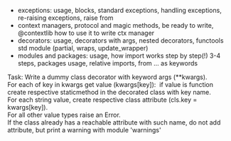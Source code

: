 - exceptions: usage, blocks, standard exceptions, handling exceptions, re-raising exceptions, raise from  
- context managers, protocol and magic methods, be ready to write, @contextlib how to use it to write ctx manager  
- decorators: usage, decorators with args, nested decorators, functools std module (partial, wraps, update_wrapper)  
- modules and packages: usage, how import works step by step(!) 3-4 steps, packages usage, relative imports, from ... as keywords

 Task:
 Write a dummy class decorator with keyword args (**kwargs).   
 For each of key in kwargs get value (kwargs[key]):  if value is function create respective staticmethod in the decorated class with key name.   
 For each string value, create respective class attribute (cls.key = kwargs[key]).   
 For all other value types raise an Error.   
 If the class already has a reachable attribute with such name, do not add attribute, but print a warning with module 'warnings'
